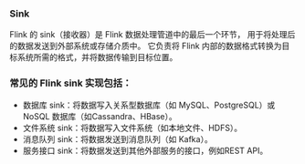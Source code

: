 ### Sink

Flink 的 sink（接收器）是 Flink 数据处理管道中的最后一个环节， 用于将处理后的数据发送到外部系统或存储介质中。 它负责将 Flink 内部的数据格式转换为目标系统所需的格式，并将数据传输到目标位置。

### 常见的 Flink sink 实现包括：

- 数据库 sink：将数据写入关系型数据库（如 MySQL、PostgreSQL）或 NoSQL 数据库（如Cassandra、HBase）。
- 文件系统 sink：将数据写入文件系统（如本地文件、HDFS）。
- 消息队列 sink：将数据发送到消息队列（如 Kafka）。
- 服务接口 sink：将数据发送到其他外部服务的接口，例如REST API。